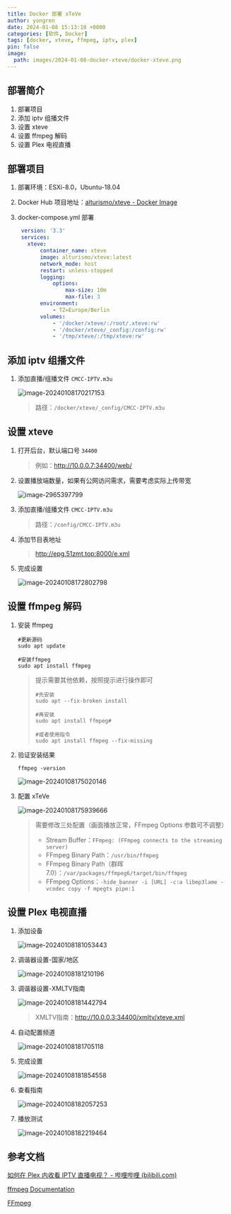 ```yaml
---
title: Docker 部署 xTeVe
author: yongren
date: 2024-01-08 15:13:18 +0800
categories: [软件, Docker]
tags: [docker, xteve, ffmpeg, iptv, plex]
pin: false
image:
  path: images/2024-01-08-docker-xteve/docker-xteve.png
---
```


## 部署简介

1. 部署项目
2. 添加 iptv 组播文件
3. 设置 xteve
4. 设置 ffmpeg 解码
5. 设置 Plex 电视直播

## 部署项目

1. 部署环境：ESXi-8.0，Ubuntu-18.04

2. Docker Hub 项目地址：[alturismo/xteve - Docker Image](https://hub.docker.com/r/alturismo/xteve)

3. docker-compose.yml 部署

    ```yaml
     version: '3.3'
     services:
       xteve:
           container_name: xteve
           image: alturismo/xteve:latest
           network_mode: host
           restart: unless-stopped
           logging:
               options:
                   max-size: 10m
                   max-file: 3
           environment:
               - TZ=Europe/Berlin
           volumes:
               - '/docker/xteve/:/root/.xteve:rw'
               - '/docker/xteve/_config:/config:rw'
               - '/tmp/xteve/:/tmp/xteve:rw'
    ```

## 添加 iptv 组播文件

1. 添加直播/组播文件 `CMCC-IPTV.m3u`

    ![image-20240108170217153](/images/2024-01-08-docker-xteve/image-20240108170217153.png)

    > 路径：`/docker/xteve/_config/CMCC-IPTV.m3u`

## 设置 xteve

1. 打开后台，默认端口号 `34400` 

    > 例如：http://10.0.0.7:34400/web/

2. 设置播放端数量，如果有公网访问需求，需要考虑实际上传带宽

    ![image-2965397799](/images/2024-01-08-docker-xteve/2965397799.png)

3. 添加直播/组播文件 `CMCC-IPTV.m3u`

    > 路径：`/config/CMCC-IPTV.m3u`

4. 添加节目表地址

    > http://epg.51zmt.top:8000/e.xml

5. 完成设置

    ![image-20240108172802798](/images/2024-01-08-docker-xteve/image-20240108172802798.png)

## 设置 ffmpeg 解码

1. 安装 ffmpeg

    ```
    #更新源码
    sudo apt update
    
    #安装ffmpeg
    sudo apt install ffmpeg
    ```

    >  提示需要其他依赖，按照提示进行操作即可
    >
    >  ```
    >  #先安装
    >  sudo apt --fix-broken install
    >  
    >  #再安装
    >  sudo apt install ffmpeg#  
    >  
    >  #或者使用指令
    >  sudo apt install ffmpeg --fix-missing
    >  ```

2. 验证安装结果

    ```
    ffmpeg -version
    ```

    ![image-20240108175020146](/images/2024-01-08-docker-xteve/image-20240108175020146.png)

3. 配置 xTeVe

    ![image-20240108175939666](/images/2024-01-08-docker-xteve/image-20240108175939666.png)

    > 需要修改三处配置（画面播放正常，FFmpeg Options 参数可不调整）
    >
    > - Stream Buffer：`FFmpeg: (FFmpeg connects to the streaming server)`
    > - FFmpeg Binary Path：`/usr/bin/ffmpeg`
    > - FFmpeg Binary Path（群晖7.0）：`/var/packages/ffmpeg6/target/bin/ffmpeg`
    > - FFmpeg Options：`-hide_banner -i [URL] -c:a libmp3lame -vcodec copy -f mpegts pipe:1`

## 设置 Plex 电视直播

1. 添加设备

    ![image-20240108181053443](/images/2024-01-08-docker-xteve/image-20240108181053443.png)

2. 调谐器设置-国家/地区

    ![image-20240108181210196](/images/2024-01-08-docker-xteve/image-20240108181210196.png)

3. 调谐器设置-XMLTV指南

    ![image-20240108181442794](/images/2024-01-08-docker-xteve/image-20240108181442794.png)

    > XMLTV指南：http://10.0.0.3:34400/xmltv/xteve.xml   

4. 自动配置频道

    ![image-20240108181705118](/images/2024-01-08-docker-xteve/image-20240108181705118.png)

5. 完成设置

    ![image-20240108181854558](/images/2024-01-08-docker-xteve/image-20240108181854558.png)

6. 查看指南

    ![image-20240108182057253](/images/2024-01-08-docker-xteve/image-20240108182057253.png)

7. 播放测试

    ![image-20240108182219464](/images/2024-01-08-docker-xteve/image-20240108182219464.png)

## 参考文档

[如何在 Plex 内收看 IPTV 直播电视？ - 哔哩哔哩 (bilibili.com)](https://www.bilibili.com/read/cv22239319/)

[ffmpeg Documentation](https://ffmpeg.org/ffmpeg.html)

[FFmpeg](https://trac.ffmpeg.org/#Encoding)
